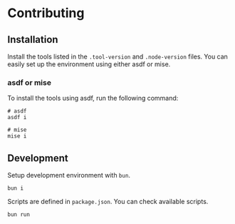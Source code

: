 # Contributing

## Installation

Install the tools listed in the `.tool-version` and `.node-version` files. You can easily set up the environment using either asdf or mise.

### asdf or mise

To install the tools using asdf, run the following command:

```shell
# asdf
asdf i

# mise
mise i
```

## Development

Setup development environment with `bun`.

```shell
bun i
```

Scripts are defined in `package.json`.
You can check available scripts.

```shell
bun run
```
